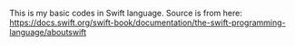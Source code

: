 This is my basic codes in Swift language.
Source is from here:
https://docs.swift.org/swift-book/documentation/the-swift-programming-language/aboutswift

